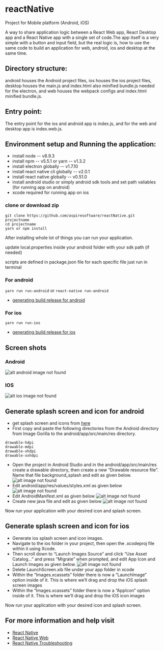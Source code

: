 # reactNative
Project for Mobile platform (Android, iOS)

A way to share application logic between a React Web app, React Desktop app and a React Native app with a single set of code.The app itself is a very simple with a button and input field, but the real logic is, how to use the same code to build an application for web, android, ios and desktop at the same time.

## Directory structure:

android houses the Android project files, ios houses the ios project files, desktop houses the main.js and index.html also minified bundle.js  needed for the electron, and web houses the webpack configs and index.html minified bundle.js.

## Entry point:

The entry point for the ios and android app is index.js, and for the web and desktop app is index.web.js.

## Environment setup and Running the application:

- install node -- v8.9.3
- install npm -- v5.5.1 or yarn -- v1.3.2
- install electron globally -- v1.7.10
- install react native cli globally -- v2.0.1
- install react native globally -- v0.51.0
- install android studio or simply android sdk tools and set path valiables (for running app on android)
- xcode required for running app on ios

### clone or download zip

```
git clone https://github.com/aspiresoftware/reactNative.git projectname
cd projectname
yarn or npm install
```

After installing whole lot of things you can run your application.

update local.properties inside your android folder with your sdk path (if needed)

scripts are defined in package.json file for each specific file
just run in terminal

### For android
`yarn run run-android` or `react-native run-android`

- [generating build release for android](https://facebook.github.io/react-native/docs/signed-apk-android.html)

### For ios
`yarn run run-ios`

- [generating build release for ios](https://facebook.github.io/react-native/docs/running-on-device.html)

## Screen shots

### Android
![alt android image not found](https://raw.githubusercontent.com/aspiresoftware/reactNative/master/readmeIMG/android.png)

### IOS
![alt ios image not found](https://raw.githubusercontent.com/aspiresoftware/reactNative/master/readmeIMG/ios.png)

## Generate splash screen and icon for android

- get splash screen and icons from [here](https://apetools.webprofusion.com/app/#/tools/imagegorilla)
- First copy and paste the following directories from the Android directory from Image Gorilla to the android/app/src/main/res directory.
```
drawable-hdpi
drawable-mdpi
drawable-xhdpi
drawable-xxhdpi
```

- Open the project in Android Studio and in the android/app/src/main/res create a drawable directory, then create a new “Drawable resource file”. Name that file background_splash and edit as given below.
![alt image not found](https://raw.githubusercontent.com/aspiresoftware/reactNative/master/readmeIMG/1.png)
- Edit android/app/res/values/styles.xml as given below
![alt image not found](https://raw.githubusercontent.com/aspiresoftware/reactNative/master/readmeIMG/2.png)
- Edit AndroidManifest.xml as given below
![alt image not found](https://raw.githubusercontent.com/aspiresoftware/reactNative/master/readmeIMG/3.png)
- Create new java file and edit as given below
![alt image not found](https://raw.githubusercontent.com/aspiresoftware/reactNative/master/readmeIMG/4.png)

Now run your application with your desired icon and splash screen.

## Generate splash screen and icon for ios

- Generate ios splash screen and icon images.
- Navigate to the ios folder in your project, then open the .xcodeproj file within it using Xcode.
- Then scroll down to “Launch Images Source” and click “Use Asset Catalog…” and press “Migrate” when prompted, and edit App Icon and Launch Images as given below.
![alt image not found](https://raw.githubusercontent.com/aspiresoftware/reactNative/master/readmeIMG/5.png)
- Delete LaunchScreen.xib file under your app folder in xcode
- Within the “Images.xcassets” folder there is now a “LaunchImage” option inside of it. This is where we’ll drag and drop the iOS splash screen images
- Within the “Images.xcassets” folder there is now a “AppIcon” option inside of it. This is where we’ll drag and drop the iOS icon images

Now run your application with your desired icon and splash screen.

## For more information and help visit

- [React Native](https://facebook.github.io/react-native/)
- [React Native Web](https://github.com/necolas/react-native-web)
- [React Native Troubleshooting](https://facebook.github.io/react-native/docs/troubleshooting.html)
